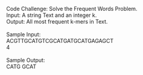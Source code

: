 Code Challenge: Solve the Frequent Words Problem.<br>
    Input: A string Text and an integer k.<br>
    Output: All most frequent k-mers in Text.   <br><br>
Sample Input:<br>
    ACGTTGCATGTCGCATGATGCATGAGAGCT<br>
    4<br><br>
Sample Output:<br>
    CATG GCAT    <br>
